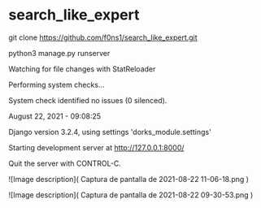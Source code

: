 # search_like_expert


git clone https://github.com/f0ns1/search_like_expert.git

python3 manage.py runserver

Watching for file changes with StatReloader

Performing system checks...



System check identified no issues (0 silenced).

August 22, 2021 - 09:08:25

Django version 3.2.4, using settings 'dorks_module.settings'

Starting development server at http://127.0.0.1:8000/

Quit the server with CONTROL-C.

![Image description]( Captura de pantalla de 2021-08-22 11-06-18.png )

![Image description]( Captura de pantalla de 2021-08-22 09-30-53.png )






